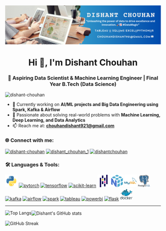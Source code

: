 ![logo](https://github.com/Dishant-Chouhan/Dishant-Chouhan/blob/main/DISHANT%20CHOUHAN.png)

<h1 align="center">Hi 👋, I'm Dishant Chouhan</h1>
<h3 align="center">🚀 Aspiring Data Scientist & Machine Learning Engineer | Final Year B.Tech (Data Science)</h3>

<p align="left"> <img src="https://komarev.com/ghpvc/?username=dishant-chouhan&label=Profile%20views&color=0e75b6&style=flat" alt="dishant-chouhan" /> </p>

- 🌱 Currently working on **AI/ML projects and Big Data Engineering using Spark, Kafka & Airflow**
- 💼 Passionate about solving real-world problems with **Machine Learning, Deep Learning, and Data Analytics**
- 📫 Reach me at: **chouhandishant921@gmail.com**

<h3 align="left">🌐 Connect with me:</h3>
<p align="left">
<a href="https://linkedin.com/in/dishant-chouhan" target="blank"><img align="center" src="https://raw.githubusercontent.com/rahuldkjain/github-profile-readme-generator/master/src/images/icons/Social/linked-in-alt.svg" alt="dishant-chouhan" height="30" width="40" /></a>
<a href="https://instagram.com/dishant_chouhan_1" target="blank"><img align="center" src="https://raw.githubusercontent.com/rahuldkjain/github-profile-readme-generator/master/src/images/icons/Social/instagram.svg" alt="dishant_chouhan_1" height="30" width="40" /></a>
<a href="https://www.hackerrank.com/dishantchouhan" target="blank"><img align="center" src="https://raw.githubusercontent.com/rahuldkjain/github-profile-readme-generator/master/src/images/icons/Social/hackerrank.svg" alt="dishantchouhan" height="30" width="40" /></a>
</p>

<h3 align="left">🛠️ Languages & Tools:</h3>
<p align="left">
  <a href="https://www.python.org/" target="_blank"><img src="https://raw.githubusercontent.com/devicons/devicon/master/icons/python/python-original.svg" alt="python" width="40" height="40"/></a>
  <a href="https://pytorch.org/" target="_blank"><img src="https://www.vectorlogo.zone/logos/pytorch/pytorch-icon.svg" alt="pytorch" width="40" height="40"/></a>
  <a href="https://www.tensorflow.org/" target="_blank"><img src="https://www.vectorlogo.zone/logos/tensorflow/tensorflow-icon.svg" alt="tensorflow" width="40" height="40"/></a>
  <a href="https://scikit-learn.org/" target="_blank"><img src="https://upload.wikimedia.org/wikipedia/commons/0/05/Scikit_learn_logo_small.svg" alt="scikit-learn" width="40" height="40"/></a>
  <a href="https://pandas.pydata.org/" target="_blank"><img src="https://raw.githubusercontent.com/devicons/devicon/2ae2a900d2f041da66e950e4d48052658d850630/icons/pandas/pandas-original.svg" alt="pandas" width="40" height="40"/></a>
  <a href="https://numpy.org/" target="_blank"><img src="https://raw.githubusercontent.com/devicons/devicon/master/icons/numpy/numpy-original.svg" alt="numpy" width="40" height="40"/></a>
  <a href="https://www.mysql.com/" target="_blank"><img src="https://raw.githubusercontent.com/devicons/devicon/master/icons/mysql/mysql-original-wordmark.svg" alt="mysql" width="40" height="40"/></a>
  <a href="https://www.postgresql.org/" target="_blank"><img src="https://raw.githubusercontent.com/devicons/devicon/master/icons/postgresql/postgresql-original-wordmark.svg" alt="postgresql" width="40" height="40"/></a>
  <a href="https://kafka.apache.org/" target="_blank"><img src="https://www.vectorlogo.zone/logos/apache_kafka/apache_kafka-icon.svg" alt="kafka" width="40" height="40"/></a>
  <a href="https://airflow.apache.org/" target="_blank"><img src="https://cdn.worldvectorlogo.com/logos/airflow.svg" alt="airflow" width="40" height="40"/></a>
  <a href="https://spark.apache.org/" target="_blank"><img src="https://www.vectorlogo.zone/logos/apache_spark/apache_spark-icon.svg" alt="spark" width="40" height="40"/></a>
  <a href="https://www.tableau.com/" target="_blank"><img src="https://www.vectorlogo.zone/logos/tableau/tableau-icon.svg" alt="tableau" width="40" height="40"/></a>
  <a href="https://powerbi.microsoft.com/" target="_blank"><img src="https://www.vectorlogo.zone/logos/microsoft_powerbi/microsoft_powerbi-icon.svg" alt="powerbi" width="40" height="40"/></a>
  <a href="https://flask.palletsprojects.com/" target="_blank"><img src="https://www.vectorlogo.zone/logos/pocoo_flask/pocoo_flask-icon.svg" alt="flask" width="40" height="40"/></a>
  <a href="https://www.docker.com/" target="_blank"><img src="https://raw.githubusercontent.com/devicons/devicon/master/icons/docker/docker-original-wordmark.svg" alt="docker" width="40" height="40"/></a>
</p>

---

<p><img align="left" src="https://github-readme-stats.vercel.app/api/top-langs?username=dishant-chouhan&show_icons=true&locale=en&layout=compact" alt="Top Langs" /></p>

<p><img align="center" src="https://github-readme-stats.vercel.app/api?username=dishant-chouhan&show_icons=true&theme=default" alt="Dishant's GitHub stats" /></p>

<p><img align="center" src="https://github-readme-streak-stats.herokuapp.com/?user=dishant-chouhan&" alt="GitHub Streak" /></p>
